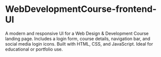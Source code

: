 # WebDevelopmentCourse-frontend-UI
A modern and responsive UI for a Web Design &amp; Development Course landing page. Includes a login form, course details, navigation bar, and social media login icons. Built with HTML, CSS, and JavaScript. Ideal for educational or portfolio use.
